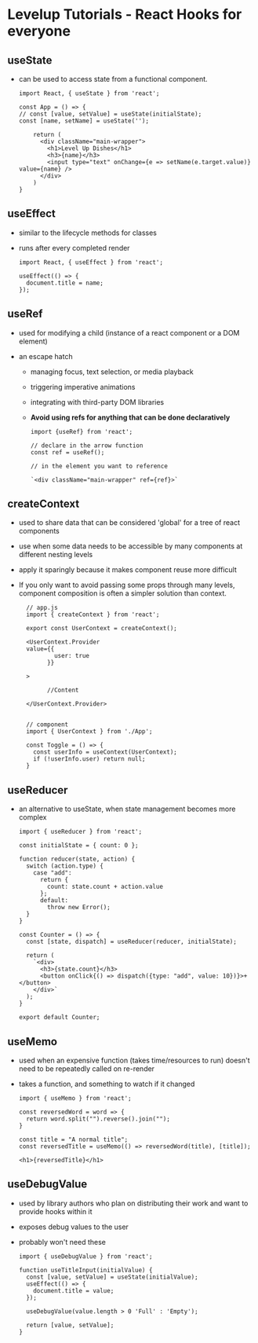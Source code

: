 # Levelup Tutorials - React Hooks for everyone

## useState

- can be used to access state from a functional component.


      import React, { useState } from 'react';

      const App = () => {
      // const [value, setValue] = useState(initialState);
      const [name, setName] = useState('');

          return (
            <div className="main-wrapper">
              <h1>Level Up Dishes</h1>
              <h3>{name}</h3>
              <input type="text" onChange={e => setName(e.target.value)} value={name} />
            </div>
          )
      }

## useEffect

- similar to the lifecycle methods for classes
- runs after every completed render


      import React, { useEffect } from 'react';

      useEffect(() => {
        document.title = name;
      });

## useRef

- used for modifying a child (instance of a react component or a DOM element)
- an escape hatch

  - managing focus, text selection, or media playback
  - triggering imperative animations
  - integrating with third-party DOM libraries
  - **Avoid using refs for anything that can be done declaratively**


        import {useRef} from 'react';

        // declare in the arrow function
        const ref = useRef();

        // in the element you want to reference

        `<div className="main-wrapper" ref={ref}>`

## createContext

- used to share data that can be considered 'global' for a tree of react components
- use when some data needs to be accessible by many components at different nesting levels
- apply it sparingly because it makes component reuse more difficult
- If you only want to avoid passing some props through many levels, component composition is often a simpler solution than context.


        // app.js
        import { createContext } from 'react';

        export const UserContext = createContext();

        <UserContext.Provider
        value={{
                user: true
              }}

        >

              //Content

        </UserContext.Provider>


        // component
        import { UserContext } from './App';

        const Toggle = () => {
          const userInfo = useContext(UserContext);
          if (!userInfo.user) return null;
        }

## useReducer

- an alternative to useState, when state management becomes more complex


      import { useReducer } from 'react';

      const initialState = { count: 0 };

      function reducer(state, action) {
        switch (action.type) {
          case "add":
            return {
              count: state.count + action.value
            };
            default:
              throw new Error();
        }
      }

      const Counter = () => {
        const [state, dispatch] = useReducer(reducer, initialState);

        return (
          `<div>
            <h3>{state.count}</h3>
            <button onClick{() => dispatch({type: "add", value: 10})}>+</button>
          </div>`
        );
      }

      export default Counter;

## useMemo

- used when an expensive function (takes time/resources to run) doesn't need to be repeatedly called on re-render
- takes a function, and something to watch if it changed

      import { useMemo } from 'react';

      const reversedWord = word => {
        return word.split("").reverse().join("");
      }

      const title = "A normal title";
      const reversedTitle = useMemo(() => reversedWord(title), [title]);

      <h1>{reversedTitle}</h1>

## useDebugValue

- used by library authors who plan on distributing their work and want to provide hooks within it
- exposes debug values to the user
- probably won't need these

      import { useDebugValue } from 'react';

      function useTitleInput(initialValue) {
        const [value, setValue] = useState(initialValue);
        useEffect(() => {
          document.title = value;
        });

        useDebugValue(value.length > 0 'Full' : 'Empty');

        return [value, setValue];
      }

##
